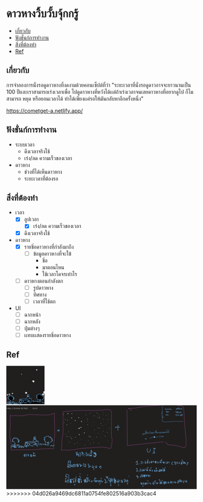 # ดาวหางวิ้บวั้บจุ้กกรู้
* [เกี่ยวกับ](#เกี่ยวกับ)
* [ฟังชั่นก์การทำงาน](#ฟังชั่นก์การทำงาน)
* [สิ่งที่ต้องทำ](#สิ่งที่ต้องทำ)
* [Ref](#Ref)

## เกี่ยวกับ
การจำลองการนั่งรอดูดาวหางที่งดงามด้วยคอนเซ็ปต์ที่ว่า "ระยะเวลาที่นั่งรอดูดาวอาจจะยาวนานเป็น 100 ปีเเละเราสามารถเร่งเวลาเพื่อ ไปดูดาวหางที่หวังได้เเต่ถ้าเร่งเวลาจนเลยดาวหางที่อยากดูไป ก็ไมสามารถ หยุด หรือยอนเวลาได้ ทำได้เพียงเเค่รอให้มันกลับหาอีกครั้งหนึ่ง"

https://cometget-a.netlify.app/

## ฟังชั่นก์การทำงาน
*  ระบบเวลา
	* ดึงเวลาจริงใช้
	* เร่ง/ลด ความเร็วของเวลา
* ดาวหาง
	* ช่วงที่ได้เห็นดาวหาง
	* ระยะเวลาที่ต้องรอ
## สิ่งที่ต้องทำ
* เวลา
	* [X] ลูปเวลา
		* [X] เร่ง/ลด ความเร็วของเวลา
	* [X] ดึงเวลาจริงใช้
* ดาวหาง
	* [X] รายชิ่อดาวหางที่กำลังมาถึง
		* [ ] ข้อมูลดาวหางที่จะใข้
			* ชิ่อ
			* มาตอนไหน
			* ใช้เวลาโคจรเท่าไร
	* [ ] ดาวหางตอนกำลังตก
		* [ ] รูปดาวหาง
		* [ ] ทิศทาง
		* [ ] เวลาที่ใช้ตก
* UI
	* [ ] ฉากหน้า
	* [ ] ฉากหลัง
	* [ ] ปุ่มต่างๆ
	* [ ] เเทบเเสดงรายชิ่อดาวหาง
## Ref
<img src="img/ref.gif" width="20%" height="20%"   />
<img src="img/planreadme.png"   />
>>>>>>> 04d026a9469dc6811a0754fe802516a903b3cac4
